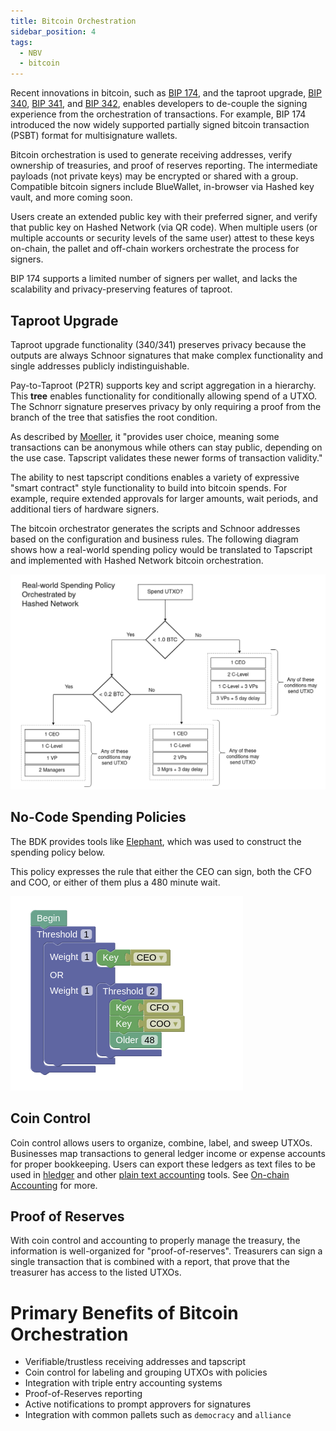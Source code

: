 ```yaml
---
title: Bitcoin Orchestration
sidebar_position: 4
tags:
  - NBV
  - bitcoin
---
```


<head>
  <title>Hashed Network Bitcoin Orchestration</title>
  <meta charSet="utf-8" />
  <meta property="og:image" content="https://docs.hashed.network/img/taproot-example.png" />
  <meta property="og:description" content="The bitcoin orchestrator generates the scripts and Schnoor addresses based on the configuration and business rules. The following diagram shows how a real-world spending policy would be translated to Tapscript and implemented with Hashed Network bitcoin orchestration." />
  <meta property="og:title" content="Hashed Network Bitcoin Orchestration" />
  <meta property="og:url" content="https://docs.hashed.network/docs/nbv" />
</head>

Recent innovations in bitcoin, such as [BIP 174](https://en.bitcoin.it/wiki/BIP_0174), and the taproot upgrade, [BIP 340](https://en.bitcoin.it/wiki/BIP_0340), [BIP 341](https://en.bitcoin.it/wiki/BIP_0341), and [BIP 342](https://en.bitcoin.it/wiki/BIP_0342), enables developers to de-couple the signing experience from the orchestration of transactions. For example, BIP 174 introduced the now widely supported partially signed bitcoin transaction (PSBT) format for multisignature wallets. 

Bitcoin orchestration is used to generate receiving addresses, verify ownership of treasuries, and proof of reserves reporting. The intermediate payloads (not private keys) may be encrypted or shared with a group. Compatible bitcoin signers include BlueWallet, in-browser via Hashed key vault, and more coming soon.

Users create an extended public key with their preferred signer, and verify that public key on Hashed Network (via QR code). When multiple users (or multiple accounts or security levels of the same user) attest to these keys on-chain, the pallet and off-chain workers orchestrate the process for signers. 

BIP 174 supports a limited number of signers per wallet, and lacks the scalability and privacy-preserving features of taproot.

## Taproot Upgrade
Taproot upgrade functionality (340/341) preserves privacy because the outputs are always Schnoor signatures that make complex functionality and single addresses publicly indistinguishable. 

Pay-to-Taproot (P2TR) supports key and script aggregation in a hierarchy. This **tree** enables functionality for conditionally allowing spend of a UTXO. The Schnorr signature preserves privacy by only requiring a proof from the branch of the tree that satisfies the root condition.

As described by [Moeller](https://beincrypto.com/learn/taproot/), it "provides user choice, meaning some transactions can be anonymous while others can stay public, depending on the use case. Tapscript validates these newer forms of transaction validity."

The ability to nest tapscript conditions enables a variety of expressive "smart contract" style functionality to build into bitcoin spends. For example, require extended approvals for larger amounts, wait periods, and additional tiers of hardware signers.

The bitcoin orchestrator generates the scripts and Schnoor addresses based on the configuration and business rules. The following diagram shows how a real-world spending policy would be translated to Tapscript and implemented with Hashed Network bitcoin orchestration. 

![image](taproot-example.png)

## No-Code Spending Policies
The BDK provides tools like [Elephant](https://github.com/bitcoindevkit/elephant), which was used to construct the spending policy below. 

This policy expresses the rule that either the CEO can sign, both the CFO and COO, or either of them plus a 480 minute wait.

![image](elephant-example.png)

## Coin Control
Coin control allows users to organize, combine, label, and sweep UTXOs. Businesses map transactions to general ledger income or expense accounts for proper bookkeeping. Users can export these ledgers as text files to be used in [hledger](https://www.hledger.org) and other [plain text accounting](https://plaintextaccounting.org/) tools. See [On-chain Accounting](accounting/index.md) for more.

## Proof of Reserves
With coin control and accounting to properly manage the treasury, the information is well-organized for "proof-of-reserves". Treasurers can sign a single transaction that is combined with a report, that prove that the treasurer has access to the listed UTXOs.

# Primary Benefits of Bitcoin Orchestration
- Verifiable/trustless receiving addresses and tapscript
- Coin control for labeling and grouping UTXOs with policies
- Integration with triple entry accounting systems
- Proof-of-Reserves reporting
- Active notifications to prompt approvers for signatures
- Integration with common pallets such as `democracy` and `alliance`








